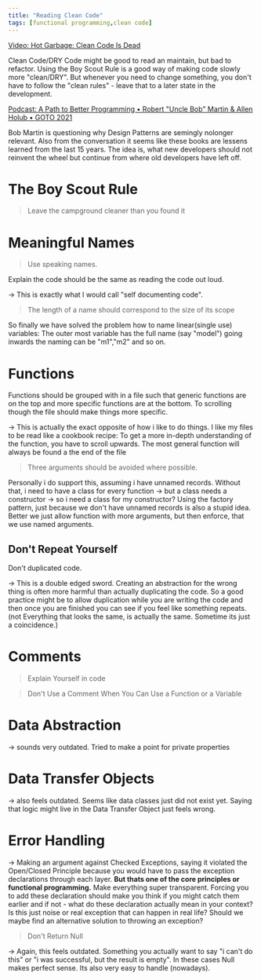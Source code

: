 ```yaml
---
title: "Reading Clean Code"
tags: [functional programming,clean code]
---
```

[Video: Hot Garbage: Clean Code Is Dead
](https://www.youtube.com/watch?v=s_fZFBgA11s)

Clean Code/DRY Code might be good to read an maintain, but bad to refactor. Using the Boy Scout Rule is a good way of making code slowly more "clean/DRY". But whenever you need to change something, you don't have to follow the "clean rules" - leave that to a later state in the development.

[Podcast: A Path to Better Programming • Robert "Uncle Bob" Martin & Allen Holub • GOTO 2021](https://www.youtube.com/watch?v=QnmRpHFoYLk)

Bob Martin is questioning why Design Patterns are semingly nolonger relevant. Also from the conversation it seems like these books are lessens learned from the last 15 years. The idea is, what new developers should not reinvent the wheel but continue from where old developers have left off.

# The Boy Scout Rule

> Leave the campground cleaner than you found it

# Meaningful Names

> Use speaking names. 

Explain the code should be the same as reading the code out loud.

-> This is exactly what I would call "self documenting code".

> The length of a name should correspond to the size of its scope

So finally we have solved the problem how to name linear(single use) variables:
The outer most variable has the full name (say "model") going inwards the naming can be "m1","m2" and so on.

# Functions

Functions should be grouped with in a file such that generic functions are on the top and more specific functions are at the bottom. To scrolling though the file should make things more specific.

-> This is actually the exact opposite of how i like to do things. I like my files to be read like a cookbook recipe: To get a more in-depth understanding of the function, you have to scroll upwards. The most general function will always be found a the end of the file

> Three arguments should be avoided where possible.

Personally i do support this, assuming i have unnamed records. Without that, i need to have a class for every function -> but a class needs a constructor -> so i need a class for my constructor? Using the factory pattern, just because we don't have unnamed records is also a stupid idea. Better we just allow function with more arguments, but then enforce, that we use named arguments.

## Don't Repeat Yourself

Don't duplicated code.

-> This is a double edged sword. Creating an abstraction for the wrong thing is often more harmful than actually duplicating the code. So a good practice might be to allow duplication while you are writing the code and then once you are finished you can see if you feel like something repeats. (not Everything that looks the same, is actually the same. Sometime its just a coincidence.)

# Comments

> Explain Yourself in code

> Don't Use a Comment When You Can Use a Function or a Variable

# Data Abstraction

-> sounds very outdated. Tried to make a point for private properties

# Data Transfer Objects

-> also feels outdated. Seems like data classes just did not exist yet. Saying that logic might live in the Data Transfer Object just feels wrong.

# Error Handling

-> Making an argument against Checked Exceptions, saying it violated the Open/Closed Principle because you would have to pass the exception declarations through each layer. **But thats one of the core principles or functional programming.** Make everything super transparent. Forcing you to add these declaration should make you think if you might catch them earlier and if not - what do these declaration actually mean in your context? Is this just noise or real exception that can happen in real life? Should we maybe find an alternative solution to throwing an exception?

> Don't Return Null

-> Again, this feels outdated. Something you actually want to say "i can't do this" or "i was successful, but the result is empty". In these cases Null makes perfect sense. Its also very easy to handle (nowadays).

